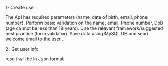 1- Create user :

The Api has required parameters (name, date of birth, email, phone number).
Perform basic validation on the name, email, Phone number, DoB (age cannot be less than 18 years).
Use the relevant framework/suggested best practice (form validator).
Save data using MySQL DB and send welcome email to the user .

2- Get user info

result will be in Json format 

